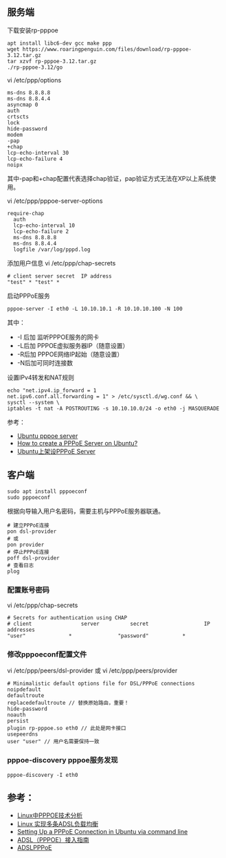 
## 服务端
下载安装rp-pppoe
```shell
apt install libc6-dev gcc make ppp
wget https://www.roaringpenguin.com/files/download/rp-pppoe-3.12.tar.gz
tar xzvf rp-pppoe-3.12.tar.gz
./rp-pppoe-3.12/go
```

vi /etc/ppp/options
```shell
ms-dns 8.8.8.8
ms-dns 8.8.4.4
asyncmap 0
auth
crtscts
lock
hide-password
modem
-pap
+chap
lcp-echo-interval 30
lcp-echo-failure 4
noipx
```
其中-pap和+chap配置代表选择chap验证，pap验证方式无法在XP以上系统使用。

vi /etc/ppp/pppoe-server-options
```shell
require-chap
  auth
  lcp-echo-interval 10
  lcp-echo-failure 2
  ms-dns 8.8.8.8
  ms-dns 8.8.4.4
  logfile /var/log/pppd.log
```
添加用户信息 vi /etc/ppp/chap-secrets
```shell
# client server secret  IP address
"test" * "test" *
```
启动PPPoE服务
```shell
pppoe-server -I eth0 -L 10.10.10.1 -R 10.10.10.100 -N 100
```
其中：
* -I 后加 监听PPPOE服务的网卡
* -L后加 PPPOE虚拟服务器IP（随意设置）
* -R后加 PPPOE网络IP起始（随意设置）
* -N后加可同时连接数

设置IPv4转发和NAT规则
```shell
echo "net.ipv4.ip_forward = 1
net.ipv6.conf.all.forwarding = 1" > /etc/sysctl.d/wg.conf && \
sysctl --system \
iptables -t nat -A POSTROUTING -s 10.10.10.0/24 -o eth0 -j MASQUERADE
```

参考：
* [Ubuntu pppoe server](http://jyhshin.pixnet.net/blog/post/47469696-ubuntu-pppoe-server)
* [How to create a PPPoE Server on Ubuntu?](https://poundcomment.wordpress.com/2011/03/30/pppoe-server-on-ubuntu/)
* [Ubuntu上架设PPPoE Server](http://www.cnblogs.com/kungfupanda/p/3268453.html)

## 客户端
```shell
sudo apt install pppoeconf
sudo pppoeconf
```
根据向导输入用户名密码，需要主机与PPPoE服务器联通。

```shell
# 建立PPPoE连接
pon dsl-provider
# 或
pon provider
# 停止PPPoE连接
poff dsl-provider
# 查看日志
plog
```


### 配置账号密码
vi /etc/ppp/chap-secrets
```shell
# Secrets for authentication using CHAP
# client                server          secret                  IP addresses
"user"              *               "password"           *
```

### 修改pppoeconf配置文件

vi /etc/ppp/peers/dsl-provider
或
vi /etc/ppp/peers/provider
```shell
# Minimalistic default options file for DSL/PPPoE connections
noipdefault
defaultroute
replacedefaultroute // 替换原始路由，重要！
hide-password
noauth
persist
plugin rp-pppoe.so eth0 // 此处是网卡接口
usepeerdns
user "user" // 用户名需要保持一致
```

### pppoe-discovery pppoe服务发现
```shell
pppoe-discovery -I eth0
```

## 参考：
* [Linux中PPPOE技术分析](http://blog.csdn.net/lanmolei814/article/details/45770081)
* [Linux 实现多条ADSL负载均衡](http://itfish.net/article/54973.html)
* [Setting Up a PPPoE Connection in Ubuntu via command line](http://ubuntuguide.net/setting-up-pppoe-ubuntu-command)
* [ADSL（PPPOE）接入指南](http://wiki.ubuntu.org.cn/ADSL%EF%BC%88PPPOE%EF%BC%89%E6%8E%A5%E5%85%A5%E6%8C%87%E5%8D%97)
* [ADSLPPPoE](https://help.ubuntu.com/community/ADSLPPPoE)
